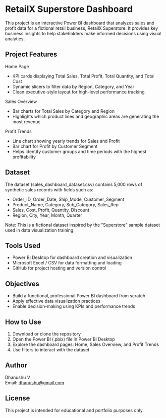 RetailX Superstore Dashboard
============================

This project is an interactive Power BI dashboard that analyzes sales and profit data for a fictional retail business, RetailX Superstore. It provides key business insights to help stakeholders make informed decisions using visual analytics.

Project Features
----------------

Home Page
- KPI cards displaying Total Sales, Total Profit, Total Quantity, and Total Cost
- Dynamic slicers to filter data by Region, Category, and Year
- Clean executive-style layout for high-level performance tracking

Sales Overview
- Bar charts for Total Sales by Category and Region
- Highlights which product lines and geographic areas are generating the most revenue

Profit Trends
- Line chart showing yearly trends for Sales and Profit
- Bar chart for Profit by Customer Segment
- Helps identify customer groups and time periods with the highest profitability

Dataset
-------

The dataset (sales_dashboard_dataset.csv) contains 5,000 rows of synthetic sales records with fields such as:

- Order_ID, Order_Date, Ship_Mode, Customer_Segment
- Product_Name, Category, Sub_Category, Sales_Rep
- Sales, Cost, Profit, Quantity, Discount
- Region, City, Year, Month, Quarter

Note: This is a fictional dataset inspired by the "Superstore" sample dataset used in data visualization training.

Tools Used
----------

- Power BI Desktop for dashboard creation and visualization
- Microsoft Excel / CSV for data formatting and loading
- GitHub for project hosting and version control

Objectives
----------

- Build a functional, professional Power BI dashboard from scratch
- Apply effective data visualization practices
- Enable decision-making using KPIs and performance trends

How to Use
----------

1. Download or clone the repository
2. Open the Power BI (.pbix) file in Power BI Desktop
3. Explore the dashboard pages: Home, Sales Overview, and Profit Trends
4. Use filters to interact with the dataset

Author
------

Dhanushu V  
Email: dhanushu@gmail.com

License
-------

This project is intended for educational and portfolio purposes only.
